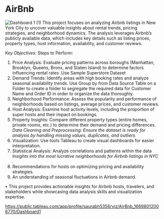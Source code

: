 # AirBnb
![Dashboard 1 (1)](https://github.com/user-attachments/assets/dd4bf766-bbeb-42a3-a77b-813369bac600)
This project focuses on analyzing Airbnb listings in New York City to uncover valuable insights about rental trends, pricing strategies, and neighborhood dynamics. The analysis leverages Airbnb’s publicly available data, which includes key details such as listing prices, property types, host information, availability, and customer reviews.

_Key Objectives:_
Steps to Perform: 
1.	Price Analysis: Evaluate pricing patterns across boroughs (Manhattan, Brooklyn, Queens, Bronx, and Staten Island) to determine factors influencing rental rates .Use Sample Superstore Dataset
2.	Demand Trends: Identify areas with high booking rates and analyze seasonal availability trends. Use Group by from Data Source Table on a Folder to create a folder to segregate the required data for Customer Name and Order ID in order to organize the data thoroughly.
3.	Neighborhood Performance: Assess the popularity and performance of neighborhoods based on listings, average prices, and customer reviews.
4.	Host Analysis: Examine host activity levels, including the proportion of super hosts and their impact on bookings.
5.	Property Insights: Compare different property types (entire homes, private rooms, etc.) to determine their demand and pricing differences.
_Data Cleaning and Preprocessing: Ensure the dataset is ready for analysis by handling missing values, duplicates, and outliers_
6.	Visualization: Use tools Tableau to create visual dashboards for easier interpretation.
7.	Statistical Analysis: Analyze correlations and patterns within the data
_Insights into the most lucrative neighborhoods for Airbnb listings in NYC ._
8.	Recommendations for hosts on optimizing pricing and availability strategies.
9.	An understanding of seasonal fluctuations in Airbnb demand.

•	This project provides actionable insights for Airbnb hosts, travelers, and stakeholders while showcasing data analysis skills and visualization expertise.


https://public.tableau.com/app/profile/saurabh5356/viz/AirBnb_16698012006770/Dashboard1
